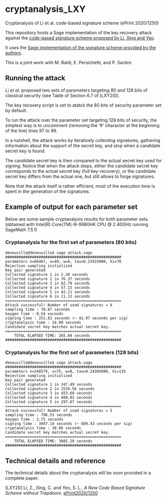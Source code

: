 # cryptanalysis_LXY
Cryptanalysis of Li et al. code-based signature scheme (ePrint 2020/1250)

This repository hosts a Sage implementation of the key recovery attack against the [code-based signature scheme proposed by Li, Xing and Yeo](https://eprint.iacr.org/2020/1250).

It uses the [Sage implementation of the signature scheme provided by the authors](https://github.com/zhli271828/rand_code_sign).

This is a joint work with M. Baldi, E. Persichetti, and P. Santini.

## Running the attack

Li *et al.* proposed two sets of parameters targeting 80 and 128 bits of classical security (see Table of Section 6.7 of [LXY20]).

The key recovery script is set to atatck the 80 bits of security parameter set by default.

To run the attack over the parameter set targeting 128 bits of security, the simplest way is to uncomment (removing the '#' character at the beginning of the line) lines 97 to 99.

In a nutshell, the attack works by iteratively collecting signatures, gathering information about the support of the secret key, and stop when a candidate secret key is found. 

The candidate secret key is then compared to the actual secret key used for signing. Notice that when the attack stops, either the candidate secret key corresponds to the actual secret key (full key-recovery), or the candidate secret key differs from the actual one, but still allows to forge signatures.

Note that the attack itself is rather efficient, most of the execution time is spent in the generation of the signatures.

## Example of output for each parameter set

Below are some sample cryptanalysis results for both parameter sets. (obtained with Intel(R) Core(TM) i9-9980HK CPU @ 2.40GHz running SageMath 7.5.1)

### Cryptanalysis for the first set of parameters (80 bits)
```
deneuville@deneuville$ sage attack.sage
####################################################
parameters n=66467, u=49, w=6, tau=0.23925000, Xi=70
Rejection sampling initialized
Key pair generated
Collected signature 1 in 2.30 seconds
Collected signature 2 in 76.37 seconds
Collected signature 3 in 62.79 seconds
Collected signature 4 in 57.13 seconds
Collected signature 5 in 42.11 seconds
Collected signature 6 in 11.13 seconds
====================================================
Attack successful! Number of used signatures = 6
sampling time : 78.87 seconds
keygen time : 0.54 seconds
signing time : 251.83 seconds (~ 41.97 seconds per sig)
cryptanalysis time : 14.00 seconds
Candidate secret key matches actual secret key.
====================================================
	TOTAL ELAPSED TIME: 265.84 seconds
####################################################
```

### Cryptanalysis for the first set of parameters (128 bits)
```
deneuville@deneuville$ sage attack.sage
####################################################
parameters n=248579, u=75, w=8, tau=0.24305000, Xi=135
Rejection sampling initialized
Key pair generated
Collected signature 1 in 347.49 seconds
Collected signature 2 in 1539.56 seconds
Collected signature 3 in 453.60 seconds
Collected signature 4 in 408.82 seconds
Collected signature 5 in 297.67 seconds
====================================================
Attack successful! Number of used signatures = 5
sampling time : 796.53 seconds
keygen time : 2.75 seconds
signing time : 3047.14 seconds (~ 609.43 seconds per sig)
cryptanalysis time : 38.06 seconds
Candidate secret key matches actual secret key.
====================================================
	TOTAL ELAPSED TIME: 3085.20 seconds
####################################################
```

## Technical details and reference

The technical details about the cryptanalysis will be soon provided in a complete paper. 

[LXY20] Li, Z., Xing, C. and Yeo, S. L., *A New Code Based Signature Scheme without Trapdoors*. [ePrint2020/1250](https://eprint.iacr.org/2020/1250)

